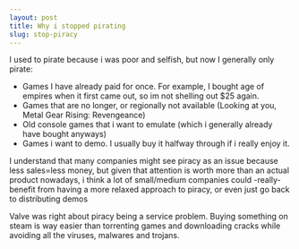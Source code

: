 ```yaml
---
layout: post
title: Why i stopped pirating
slug: stop-piracy
---
```


I used to pirate because i was poor and selfish, but now I generally only pirate:

- Games I have already paid for once. For example, I bought age of empires when it first came out, so im not shelling out $25 again.
- Games that are no longer, or regionally not available (Looking at you, Metal Gear Rising: Revengeance)
- Old console games that i want to emulate (which i generally already have bought anyways)
- Games i want to demo. I usually buy it halfway through if i really enjoy it.

I understand that many companies might see piracy as an issue because less sales=less money, but given that attention is worth more than an actual product nowadays, i think a lot of small/medium companies could -really- benefit from having a more relaxed approach to piracy, or even just go back to distributing demos

Valve was right about piracy being a service problem. Buying something on steam is way easier than torrenting games and downloading cracks while avoiding all the viruses, malwares and trojans.
